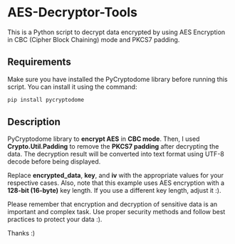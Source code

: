 # AES-Decryptor-Tools
This is a Python script to decrypt data encrypted by using AES Encryption in CBC (Cipher Block Chaining) mode and PKCS7 padding.
## Requirements
Make sure you have installed the PyCryptodome library before running this script. You can install it using the command:
```py
pip install pycryptodome
```
## Description
PyCryptodome library to **encrypt AES** in **CBC mode**. Then, I used **Crypto.Util.Padding** to remove the **PKCS7 padding** after decrypting the data. The decryption result will be converted into text format using UTF-8 decode before being displayed.

Replace **encrypted_data**, **key**, and **iv** with the appropriate values for your respective cases. Also, note that this example uses AES encryption with a **128-bit (16-byte)** key length. If you use a different key length, adjust it :).

Please remember that encryption and decryption of sensitive data is an important and complex task. Use proper security methods and follow best practices to protect your data :).

Thanks :)

